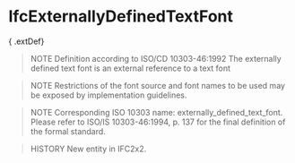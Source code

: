 # IfcExternallyDefinedTextFont

{ .extDef}
<!-- end of short definition -->

> NOTE Definition according to ISO/CD 10303-46:1992
> The externally defined text font is an external reference to a text font

> NOTE Restrictions of the font source and font names to be used may be exposed by implementation guidelines.

> NOTE Corresponding ISO 10303 name: externally_defined_text_font. Please refer to ISO/IS 10303-46:1994, p. 137 for the final definition of the formal standard.

> HISTORY New entity in IFC2x2.
